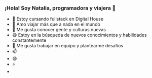 ### ¡Hola! Soy Natalia, programadora y viajera 👋

- 🔭 Estoy cursando fullstack en Digital House
- 🌱 Amo viajar más que a nada en el mundo
- 👯 Me gusta conocer gente y culturas nuevas
- 😄 Estoy en la búsqueda de nuevos conocimientos y habilidades constantemente
- 💬 Me gusta trabajar en equipo y plantearme desafíos
- 📫 
- 😄   
- ⚡
- 
<!--
**natalialionti/natalialionti** is a ✨ _special_ ✨ repository because its `README.md` (this file) appears on your GitHub profile.

Here are some ideas to get you started:

- 🔭 I’m currently working on ...
- 🌱 I’m currently learning ...
- 👯 I’m looking to collaborate on ...
- 🤔 I’m looking for help with ...
- 💬 Ask me about ...
- 📫 How to reach me: ...
- 😄 Pronouns: ...
- ⚡ Fun fact: ...
-->

